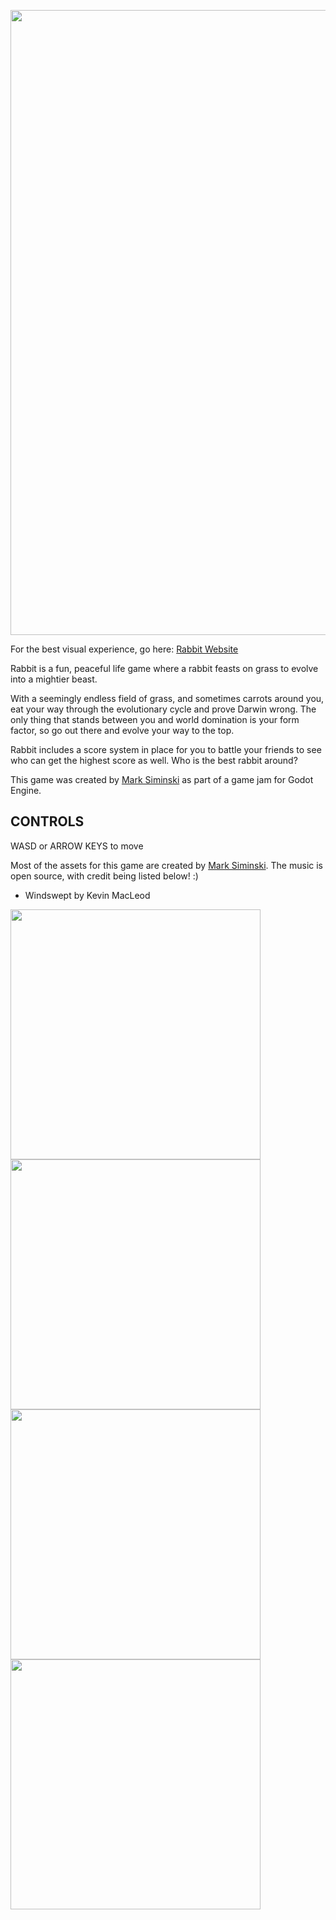 [//]: #[![kNNmdD.png](https://user-images.githubusercontent.com/96705270/169666817-c7a024c1-3695-4f37-82d8-afbdccb20304.png)](https://user-images.githubusercontent.com/96705270/169666817-c7a024c1-3695-4f37-82d8-afbdccb20304.png)
<img align="center" src="https://user-images.githubusercontent.com/96705270/169666817-c7a024c1-3695-4f37-82d8-afbdccb20304.png" width="1000"/>

For the best visual experience, go here: [Rabbit Website](https://rabbit-jam.web.app/)

Rabbit is a fun, peaceful life game where a rabbit feasts on grass to evolve into a mightier beast.

With a seemingly endless field of grass, and sometimes carrots around you, eat your way through the evolutionary cycle and prove Darwin wrong. The only thing that stands between you and world domination is your form factor, so go out there and evolve your way to the top.

Rabbit includes a score system in place for you to battle your friends to see who can get the highest score as well. Who is the best rabbit around?

This game was created by [Mark Siminski](https://github.com/Amrith369) as part of a game jam for Godot Engine.

## CONTROLS

WASD or ARROW KEYS to move


Most of the assets for this game are created by [Mark Siminski](https://github.com/Amrith369). The music is open source, with credit being listed below! :)

- Windswept by Kevin MacLeod



<img src="https://user-images.githubusercontent.com/96705270/169666984-0a397d09-c7dc-496d-b589-5bfd7d694fad.png" width="400" /> <img src="https://user-images.githubusercontent.com/96705270/169666990-2edf70db-8824-457c-aa59-1f0409273bc1.png" width="400" /> <img src="https://user-images.githubusercontent.com/96705270/169666992-00235231-7ec9-4ed7-bae3-3a8a3e142ec5.png" width="400" /> <img src="https://user-images.githubusercontent.com/96705270/169666993-97807f4e-11f0-4f95-81d8-8d46d5611412.png" width="400" /> 


